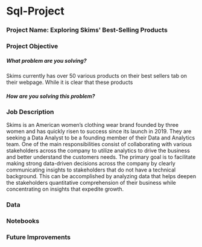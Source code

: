 # Sql-Project

### Project Name: Exploring Skims' Best-Selling Products
### Project Objective
##### What problem are you solving?
Skims currently has over 50 various products on their best sellers tab on their webpage. While it is clear that these products 
##### How are you solving this problem?

### Job Description
Skims is an American women’s clothing wear brand founded by three women and has quickly risen to success since its launch in 2019. They are seeking a Data Analyst to be a founding member of their Data and Analytics team. One of the main responsibilities consist of collaborating with various stakeholders across the company to utilize analytics to drive the business and better understand the customers needs. The primary goal is to facilitate making strong data-driven decisions across the company by clearly communicating insights to stakeholders that do not have a technical background. This can be accomplished by analyzing data that helps deepen the stakeholders quantitative comprehension of their business while concentrating on insights that expedite growth.
### Data

### Notebooks

### Future Improvements
